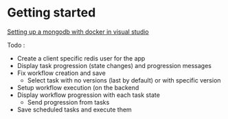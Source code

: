 # Getting started

[Setting up a mongodb with docker in visual studio](https://medium.com/@hugo_cesar45/asp-net-core-web-api-net-8-docker-mongodb-8fab9a54f72c)

Todo :
- Create a client specific redis user for the app 
- Display task progression (state changes) and progression messages
- Fix workflow creation and save
    - Select task with no versions (last by default) or with specific version
- Setup workflow execution (on the backend
- Display workflow progression with each task state
    - Send progression from tasks
- Save scheduled tasks and execute them
